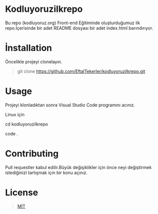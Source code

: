 # Kodluyoruzilkrepo

Bu repo (kodluyoruz.org) Front-end Eğitiminde oluşturduğumuz ilk repo.İçerisinde bir adet
README dosyası bir adet index.html barındırıyor.
# İnstallation

Öncelikle projeyi clonelayın.

>git clone https://github.com/EftalTekerler/kodluyoruzilkrepo.git


# Usage

Projeyi klonladıktan sonra Visual Studio Code programını acınız.

Linux için

cd kodluyoruzilkrepo

code . 

# Contributing 

Pull requestler kabul edilir.Büyük değişiklikler için önce neyi değiştirmek
istediğinizi tartışmak için bir konu açınız.

# License

> [MİT](https://choosealicense.com/licenses/mit/)


